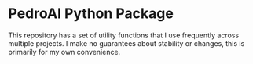 # PedroAI Python Package

This repository has a set of utility functions that I use frequently across multiple projects. I make no guarantees about stability or changes, this is primarily for my own convenience.
